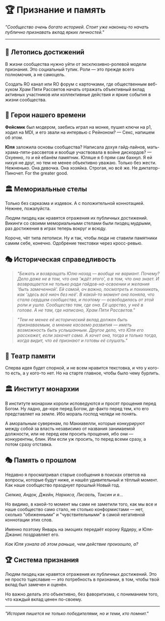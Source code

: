 # 🏆 Признание и память

*"Сообщество очень богато историей. Стоит уже наконец-то начать публично признавать вклад ярких личностей."*

---

## 📜 Летопись достижений

В жизни сообщества нужно уйти от эксклюзивно-ролевой модели признания. Это социальный тупик. Роли — это прежде всего полномочия, а не самоцель.

Создать RO канал или RO форум с карточками, где общественным веб-хуком Храм Пяти Рассветов начать отражать объективный вклад активных участников или коллективные действия и яркие события в жизни сообщества.

## 🌟 Герои нашего времени

**Фейсмик** был модером, заебись играл на монке, пушил ключи на р1, ходил на MDI, и его звали на интервью с Рейноном? — Секс, напишем об этом.

**Юля** заложила основы сообщества? Написала дохуя гайд-лайнов, мать-храма-пяти-рассветов и вообще участвовала в войне дискордов? — Охуенно, го и ей ебанём памятник. Юляше я б прям сам бахнул. Я ей нихуя не друг, но тем не менее объективно уважаю. Только без жести. Нежненько. Она девочка. Она хозяйка. Строгая, но всё же. Не диктатор-Пиночет. For the greater good.

## 🏛️ Мемориальные стелы

Только без сарказма и издевок. А с положительной коннотацией. Нежнее, пожалуйста.

Людям пиздец как нравятся отражения их публичных достижений. Викинги со своими мемориальными стелами были пиздец мудрыми, раз достижения в играх теперь вокруг и всюду.

Короче, чёт типа летописи. Ну и так, чтобы люди не ставили памятники самим себе, конечно. Одобрение текстовки через кросс-ревью.

## 🎭 Историческая справедливость

> *"Бежать и возвращать Юлю назад — вообще не вариант. Почему? Дело даже не в том, что она 'ждёт этого', а в том, что она знает. И возвращается не только ради гайдов-на-освоении и желания 'быть замеченной'. Ей самой, оч важно, посмотреть и похихикать, как 'здесь всё ниоч без неё'. В какой-то момент она поняла, что стала сердцем сообщества, и поэтому — освободилась от этой роли и ушла. Сообщество там, где она. Её царство, у неё в голове. А не там, где написано, Храм Пяти Рассветов."*

> *"Тем не менее её исторический вклад должен быть признаваемым, а мнение касаемо развития — иметь возможность быть услышанным. Другое дело, что Юля его расскажет, если захочет сама. А хочет она, тогда и только тогда, когда видит, что её признают и готовы её слушать."*

## 🎪 Театр памяти

Сперва идея будет спорной, и не всем нравится текстовка, и что у кого-то есть, а у кого-то нет. Но на старте главное, чтобы было чему бурлить.

## 🏛️ Институт монархии

В институте монархии короли исповедуются и просят прощения перед Богом. Ну ладно, де-юре перед Богом, де-факто перед тем, кто его представляет на земле. Ибо мораль господ челяди не понять.

А аморальным суверенам, по Макиавелли, которые конкурируют между собой за власть независимо от названия занимаемой должности, или не перед кем просить прощения, ибо они — конкурентны, блин. Или если уж просить, то перед всеми сразу, а потом сразу отставка.

## 🎭 Память о прошлом

Недавно я просматривал старые сообщения в поисках ответов на вопросы, которые будут ниже, и нашёл удивительный и тёплый момент. Как наше сообщество празднует прошлый Новый год.

*Силкиа, Андок, Джейн, Наркиса, Лисаель, Токсин и я...*

Но видимо, в какой-то момент мы сами не заметили того, как мы все и наше сообщество само стало, не столько конформистами — нет, сколько "обиженными" и "чувствительными" в самой негативной коннотации этих слов.

Именно поэтому Январь на эмоциях передаёт корону Яддеру, и Юля-Джанис поздравляет его.

*Как Юля узнала об этом раньше, чем действие произошло, а?*

## 🏆 Система признания

Людям пиздец как нравятся отражения их публичных достижений. Это не просто тщеславие — это потребность в признании, в том, чтобы твой вклад был замечен и оценён.

Но важно делать это объективно, без фаворитизма, с пониманием того, что каждый вклад ценен по-своему.

---

*"История пишется не только победителями, но и теми, кто помнит."* 
